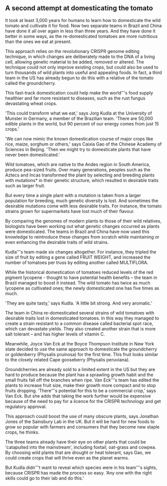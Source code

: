 ## A second attempt at domesticating the tomato

It took at least 3,000 years for humans to learn how to domesticate the wild tomato and cultivate it for food. Now two separate teams in Brazil and China have done it all over again in less than three years. And they have done it better in some ways, as the re-domesticated tomatoes are more nutritious than the ones we eat at present.

This approach relies on the revolutionary CRISPR genome editing technique, in which changes are deliberately made to the DNA of a living cell, allowing genetic material to be added, removed or altered. The technique could not only improve existing crops, but could also be used to turn thousands of wild plants into useful and appealing foods. In fact, a third team in the US has already begun to do this with a relative of the tomato called the groundcherry.

This fast-track domestication could help make the world'''s food supply healthier and far more resistant to diseases, such as the rust fungus devastating wheat crops.

'This could transform what we eat,' says Jorg Kudla at the University of Munster in Germany, a member of the Brazilian team. 'There are 50,000 edible plants in the world, but 90 percent of our energy comes from just 15 crops.'

'We can now mimic the known domestication course of major crops like rice, maize, sorghum or others,' says Caixia Gao of the Chinese Academy of Sciences in Beijing. 'Then we might try to domesticate plants that have never been domesticated.'

Wild tomatoes, which are native to the Andes region in South America, produce pea-sized fruits. Over many generations, peoples such as the Aztecs and Incas transformed the plant by selecting and breeding plants with mutations* in their genetic structure, which resulted in desirable traits such as larger fruit.

But every time a single plant with a mutation is taken from a larger population for breeding, much genetic diversity is lost. And sometimes the desirable mutations come with less desirable traits. For instance, the tomato strains grown for supermarkets have lost much of their flavour.

By comparing the genomes of modern plants to those of their wild relatives, biologists have been working out what genetic changes occurred as plants were domesticated. The teams in Brazil and China have now used this knowledge to reintroduce these changes from scratch while maintaining or even enhancing the desirable traits of wild strains.

Kudla'''s team made six changes altogether. For instance, they tripled the size of fruit by editing a gene called FRUIT WEIGHT, and increased the number of tomatoes per truss by editing another called MULTIFLORA.

While the historical domestication of tomatoes reduced levels of the red pigment lycopene - thought to have potential health benefits – the team in Brazil managed to boost it instead. The wild tomato has twice as much lycopene as cultivated ones; the newly domesticated one has five times as much.

'They are quite tasty,' says Kudla. 'A little bit strong. And very aromatic.'

The team in China re-domesticated several strains of wild tomatoes with desirable traits lost in domesticated tomatoes. In this way they managed to create a strain resistant to a common disease called bacterial spot race, which can devastate yields. They also created another strain that is more salt tolerant – and has higher levels of vitamin C.

Meanwhile, Joyce Van Eck at the Boyce Thompson Institute in New York state decided to use the same approach to domesticate the groundcherry or goldenberry (Physalis pruinosa) for the first time. This fruit looks similar to the closely related Cape gooseberry (Physalis peruviana).

Groundcherries are already sold to a limited extent in the US but they are hard to produce because the plant has a sprawling growth habit and the small fruits fall off the branches when ripe. Van Eck'''s team has edited the plants to increase fruit size, make their growth more compact and to stop fruits dropping. ‘There'''s potential for this to be a commercial crop,' says Van Eck. But she adds that taking the work further would be expensive because of the need to pay for a licence for the CRISPR technology and get regulatory approval.

This approach could boost the use of many obscure plants, says Jonathan Jones of the Sainsbury Lab in the UK. But it will be hard for new foods to grow so popular with farmers and consumers that they become new staple crops, he thinks.

The three teams already have their eye on other plants that could be 'catapulted into the mainstream', including foxtail, oat-grass and cowpea. By choosing wild plants that are drought or heat tolerant, says Gao, we could create crops that will thrive even as the planet warms.

But Kudla didn'''t want to reveal which species were in his team'''s sights, because CRISPR has made the process so easy. ‘Any one with the right skills could go to their lab and do this.'